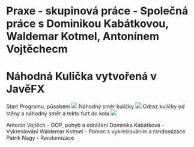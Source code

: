 # Praxe - skupinová práce - Společná práce s Dominikou Kabátkovou, Waldemar Kotmel, Antonínem Vojtěchecm
# Náhodná Kulička vytvořená v JavěFX
 Start Programu, působení 
 ![](4.jpg) 
 Náhodný směr kuličky
 ![](1.jpg)
 Odraz kuličky od stěny a náhodný směr a tekto furt do kola
 ![](2.jpg)
 

Antonín Vojtěch - OOP, pohyb a odrážení 
Dominika Kabátková - Vykreslování
Waldemar Kotmel - Pomoc s vykreslováním a randomizace
Patrik Nagy - Randomizace 
